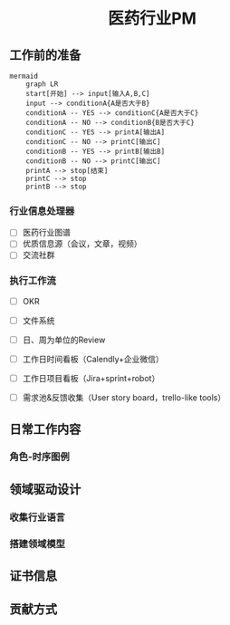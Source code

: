 # <div align='center' >医药行业PM</div>
## 工作前的准备

```
mermaid
	graph LR
	start[开始] --> input[输入A,B,C]
	input --> conditionA{A是否大于B}
	conditionA -- YES --> conditionC{A是否大于C}
	conditionA -- NO --> conditionB{B是否大于C}
	conditionC -- YES --> printA[输出A]
	conditionC -- NO --> printC[输出C]
	conditionB -- YES --> printB[输出B]
	conditionB -- NO --> printC[输出C]
	printA --> stop[结束]
	printC --> stop
	printB --> stop
```

### 行业信息处理器
- [ ] 医药行业图谱
- [ ] 优质信息源（会议，文章，视频）
- [ ] 交流社群

### 执行工作流
- [ ] OKR
- [ ] 文件系统
- [ ] 日、周为单位的Review
- [ ] 工作日时间看板（Calendly+企业微信）
- [ ] 工作日项目看板（Jira+sprint+robot）
- [ ] 需求池&反馈收集（User story board，trello-like tools）



## 日常工作内容

### 角色-时序图例
### 

## 领域驱动设计

### 收集行业语言
### 搭建领域模型

## 证书信息

## 贡献方式


